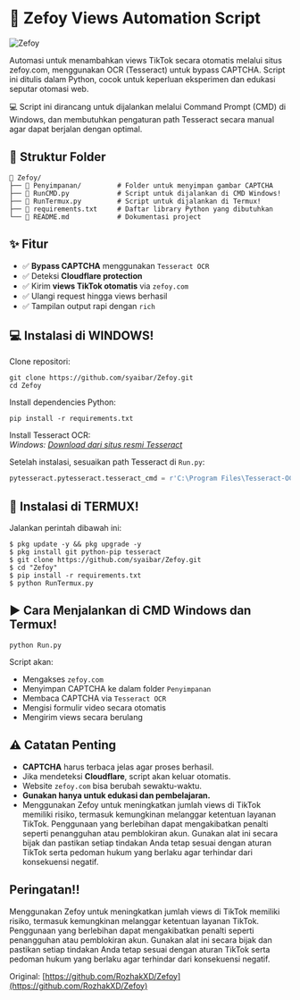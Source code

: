 # 🎯 Zefoy Views Automation Script
![Zefoy](https://github.com/user-attachments/assets/f0ac0fef-d4a3-46d7-b77c-c7ee95d6a9da)

Automasi untuk menambahkan views TikTok secara otomatis melalui situs zefoy.com, menggunakan OCR (Tesseract) untuk bypass CAPTCHA. Script ini ditulis dalam Python, cocok untuk keperluan eksperimen dan edukasi seputar otomasi web.

💻 Script ini dirancang untuk dijalankan melalui Command Prompt (CMD) di Windows, dan membutuhkan pengaturan path Tesseract secara manual agar dapat berjalan dengan optimal.


## 📁 Struktur Folder
```
📂 Zefoy/
├── 📁 Penyimpanan/         # Folder untuk menyimpan gambar CAPTCHA
├── 📄 RunCMD.py            # Script untuk dijalankan di CMD Windows!
├── 📄 RunTermux.py         # Script untuk dijalankan di Termux!
├── 📄 requirements.txt     # Daftar library Python yang dibutuhkan
└── 📄 README.md            # Dokumentasi project
```


## ✨ Fitur
- ✅ **Bypass CAPTCHA** menggunakan `Tesseract OCR`
- ✅ Deteksi **Cloudflare protection**
- ✅ Kirim **views TikTok otomatis** via `zefoy.com`
- ✅ Ulangi request hingga views berhasil
- ✅ Tampilan output rapi dengan `rich`


## 💻 Instalasi di WINDOWS!
Clone repositori:
```
git clone https://github.com/syaibar/Zefoy.git
cd Zefoy
```

Install dependencies Python:
```
pip install -r requirements.txt
```

Install Tesseract OCR:  
*Windows: [Download dari situs resmi Tesseract](https://github.com/tesseract-ocr/tesseract/releases)*

Setelah instalasi, sesuaikan path Tesseract di `Run.py`:
```python
pytesseract.pytesseract.tesseract_cmd = r'C:\Program Files\Tesseract-OCR\tesseract.exe'
```


## 📱 Instalasi di TERMUX!
Jalankan perintah dibawah ini:
```
$ pkg update -y && pkg upgrade -y
$ pkg install git python-pip tesseract
$ git clone https://github.com/syaibar/Zefoy.git
$ cd "Zefoy"
$ pip install -r requirements.txt
$ python RunTermux.py
```



## ▶️ Cara Menjalankan di CMD Windows dan Termux!
```
python Run.py
```

Script akan:
- Mengakses `zefoy.com`
- Menyimpan CAPTCHA ke dalam folder `Penyimpanan`
- Membaca CAPTCHA via `Tesseract OCR`
- Mengisi formulir video secara otomatis
- Mengirim views secara berulang

## ⚠️ Catatan Penting
- **CAPTCHA** harus terbaca jelas agar proses berhasil.
- Jika mendeteksi **Cloudflare**, script akan keluar otomatis.
- Website `zefoy.com` bisa berubah sewaktu-waktu.
- **Gunakan hanya untuk edukasi dan pembelajaran.**
- Menggunakan Zefoy untuk meningkatkan jumlah views di TikTok memiliki risiko, termasuk kemungkinan melanggar ketentuan layanan TikTok. Penggunaan yang berlebihan dapat mengakibatkan penalti seperti penangguhan atau pemblokiran akun. Gunakan alat ini secara bijak dan pastikan setiap tindakan Anda tetap sesuai dengan aturan TikTok serta pedoman hukum yang berlaku agar terhindar dari konsekuensi negatif.

## Peringatan!!
Menggunakan Zefoy untuk meningkatkan jumlah views di TikTok memiliki risiko, termasuk kemungkinan melanggar ketentuan layanan TikTok. Penggunaan yang berlebihan dapat mengakibatkan penalti seperti penangguhan atau pemblokiran akun. Gunakan alat ini secara bijak dan pastikan setiap tindakan Anda tetap sesuai dengan aturan TikTok serta pedoman hukum yang berlaku agar terhindar dari konsekuensi negatif.

Original: [https://github.com/RozhakXD/Zefoy](https://github.com/RozhakXD/Zefoy)
